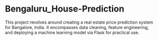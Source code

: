 
# Bengaluru_House-Prediction
This project revolves around creating a real estate price prediction system for Bangalore, India. It encompasses data cleaning, feature engineering, and deploying a machine learning model via Flask for practical use.
